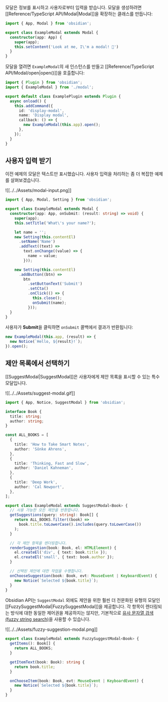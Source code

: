 모달은 정보를 표시하고 사용자로부터 입력을 받습니다. 모달을 생성하려면 [[Reference/TypeScript API/Modal|Modal]]을 확장하는 클래스를 만듭니다:

```ts
import { App, Modal } from 'obsidian';

export class ExampleModal extends Modal {
  constructor(app: App) {
    super(app);
	this.setContent('Look at me, I\'m a modal! 👀')
  }
}
```

모달을 열려면 `ExampleModal`의 새 인스턴스를 만들고 [[Reference/TypeScript API/Modal/open|open()]]을 호출합니다:

```ts
import { Plugin } from 'obsidian';
import { ExampleModal } from './modal';

export default class ExamplePlugin extends Plugin {
  async onload() {
    this.addCommand({
      id: 'display-modal',
      name: 'Display modal',
      callback: () => {
        new ExampleModal(this.app).open();
      },
    });
  }
}
```

## 사용자 입력 받기

이전 예제의 모달은 텍스트만 표시했습니다. 사용자 입력을 처리하는 좀 더 복잡한 예제를 살펴보겠습니다.

![[../../Assets/modal-input.png]]

```ts
import { App, Modal, Setting } from 'obsidian';

export class ExampleModal extends Modal {
  constructor(app: App, onSubmit: (result: string) => void) {
    super(app);
	this.setTitle('What\'s your name?');

	let name = '';
    new Setting(this.contentEl)
      .setName('Name')
      .addText((text) =>
        text.onChange((value) => {
          name = value;
        }));

    new Setting(this.contentEl)
      .addButton((btn) =>
        btn
          .setButtonText('Submit')
          .setCta()
          .onClick(() => {
            this.close();
            onSubmit(name);
          }));
  }
}
```

사용자가 **Submit**을 클릭하면 `onSubmit` 콜백에서 결과가 반환됩니다:

```ts
new ExampleModal(this.app, (result) => {
  new Notice(`Hello, ${result}!`);
}).open();
```

## 제안 목록에서 선택하기

[[SuggestModal|SuggestModal]]은 사용자에게 제안 목록을 표시할 수 있는 특수 모달입니다.

![[../../Assets/suggest-modal.gif]]

```ts
import { App, Notice, SuggestModal } from 'obsidian';

interface Book {
  title: string;
  author: string;
}

const ALL_BOOKS = [
  {
    title: 'How to Take Smart Notes',
    author: 'Sönke Ahrens',
  },
  {
    title: 'Thinking, Fast and Slow',
    author: 'Daniel Kahneman',
  },
  {
    title: 'Deep Work',
    author: 'Cal Newport',
  },
];

export class ExampleModal extends SuggestModal<Book> {
  // 사용 가능한 모든 제안을 반환합니다.
  getSuggestions(query: string): Book[] {
    return ALL_BOOKS.filter((book) =>
      book.title.toLowerCase().includes(query.toLowerCase())
    );
  }

  // 각 제안 항목을 렌더링합니다.
  renderSuggestion(book: Book, el: HTMLElement) {
    el.createEl('div', { text: book.title });
    el.createEl('small', { text: book.author });
  }

  // 선택된 제안에 대한 작업을 수행합니다.
  onChooseSuggestion(book: Book, evt: MouseEvent | KeyboardEvent) {
    new Notice(`Selected ${book.title}`);
  }
}
```

Obsidian API는 `SuggestModal` 외에도 제안을 위한 훨씬 더 전문화된 유형의 모달인 [[FuzzySuggestModal|FuzzySuggestModal]]을 제공합니다. 각 항목이 렌더링되는 방식에 대한 동일한 제어권을 제공하지는 않지만, 기본적으로 [유사 문자열 검색(fuzzy string search)](https://en.wikipedia.org/wiki/Approximate_string_matching)을 사용할 수 있습니다.

![[../../Assets/fuzzy-suggestion-modal.png]]

```ts
export class ExampleModal extends FuzzySuggestModal<Book> {
  getItems(): Book[] {
    return ALL_BOOKS;
  }

  getItemText(book: Book): string {
    return book.title;
  }

  onChooseItem(book: Book, evt: MouseEvent | KeyboardEvent) {
    new Notice(`Selected ${book.title}`);
  }
}

